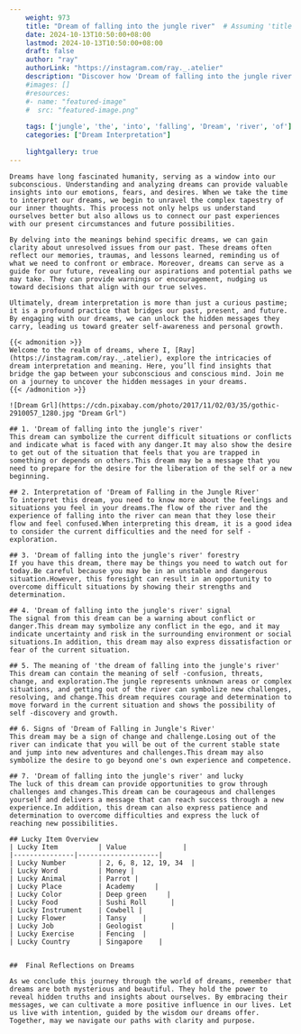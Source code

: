 ```yaml
---
    weight: 973
    title: "Dream of falling into the jungle river"  # Assuming 'title' column exists
    date: 2024-10-13T10:50:00+08:00
    lastmod: 2024-10-13T10:50:00+08:00
    draft: false
    author: "ray"
    authorLink: "https://instagram.com/ray._.atelier"
    description: "Discover how 'Dream of falling into the jungle river' can interpret your future and uncover its significant meanings in your life."
    #images: []
    #resources:
    #- name: "featured-image"
    #  src: "featured-image.png"
    
    tags: ['jungle', 'the', 'into', 'falling', 'Dream', 'river', 'of']
    categories: ["Dream Interpretation"]
    
    lightgallery: true
---
```

    
    Dreams have long fascinated humanity, serving as a window into our subconscious. Understanding and analyzing dreams can provide valuable insights into our emotions, fears, and desires. When we take the time to interpret our dreams, we begin to unravel the complex tapestry of our inner thoughts. This process not only helps us understand ourselves better but also allows us to connect our past experiences with our present circumstances and future possibilities.
    
    By delving into the meanings behind specific dreams, we can gain clarity about unresolved issues from our past. These dreams often reflect our memories, traumas, and lessons learned, reminding us of what we need to confront or embrace. Moreover, dreams can serve as a guide for our future, revealing our aspirations and potential paths we may take. They can provide warnings or encouragement, nudging us toward decisions that align with our true selves.
    
    Ultimately, dream interpretation is more than just a curious pastime; it is a profound practice that bridges our past, present, and future. By engaging with our dreams, we can unlock the hidden messages they carry, leading us toward greater self-awareness and personal growth.
    
    {{< admonition >}}
    Welcome to the realm of dreams, where I, [Ray](https://instagram.com/ray._.atelier), explore the intricacies of dream interpretation and meaning. Here, you’ll find insights that bridge the gap between your subconscious and conscious mind. Join me on a journey to uncover the hidden messages in your dreams.
    {{< /admonition >}}
    
    ![Dream Grl](https://cdn.pixabay.com/photo/2017/11/02/03/35/gothic-2910057_1280.jpg "Dream Grl")
    
    ## 1. 'Dream of falling into the jungle's river'
    This dream can symbolize the current difficult situations or conflicts and indicate what is faced with any danger.It may also show the desire to get out of the situation that feels that you are trapped in something or depends on others.This dream may be a message that you need to prepare for the desire for the liberation of the self or a new beginning.
    
    ## 2. Interpretation of 'Dream of Falling in the Jungle River'
    To interpret this dream, you need to know more about the feelings and situations you feel in your dreams.The flow of the river and the experience of falling into the river can mean that they lose their flow and feel confused.When interpreting this dream, it is a good idea to consider the current difficulties and the need for self -exploration.
    
    ## 3. 'Dream of falling into the jungle's river' forestry
    If you have this dream, there may be things you need to watch out for today.Be careful because you may be in an unstable and dangerous situation.However, this foresight can result in an opportunity to overcome difficult situations by showing their strengths and determination.
    
    ## 4. 'Dream of falling into the jungle's river' signal
    The signal from this dream can be a warning about conflict or danger.This dream may symbolize any conflict in the ego, and it may indicate uncertainty and risk in the surrounding environment or social situations.In addition, this dream may also express dissatisfaction or fear of the current situation.
    
    ## 5. The meaning of 'the dream of falling into the jungle's river'
    This dream can contain the meaning of self -confusion, threats, change, and exploration.The jungle represents unknown areas or complex situations, and getting out of the river can symbolize new challenges, resolving, and change.This dream requires courage and determination to move forward in the current situation and shows the possibility of self -discovery and growth.
    
    ## 6. Signs of 'Dream of Falling in Jungle's River'
    This dream may be a sign of change and challenge.Losing out of the river can indicate that you will be out of the current stable state and jump into new adventures and challenges.This dream may also symbolize the desire to go beyond one's own experience and competence.
    
    ## 7. 'Dream of falling into the jungle's river' and lucky
    The luck of this dream can provide opportunities to grow through challenges and changes.This dream can be courageous and challenges yourself and delivers a message that can reach success through a new experience.In addition, this dream can also express patience and determination to overcome difficulties and express the luck of reaching new possibilities.
    
    ## Lucky Item Overview
    | Lucky Item          | Value              |
    |---------------|--------------------|
    | Lucky Number        | 2, 6, 8, 12, 19, 34  |
    | Lucky Word          | Money |
    | Lucky Animal        | Parrot |
    | Lucky Place         | Academy     |
    | Lucky Color         | Deep green     |
    | Lucky Food          | Sushi Roll      |
    | Lucky Instrument    | Cowbell |
    | Lucky Flower        | Tansy    |
    | Lucky Job           | Geologist       |
    | Lucky Exercise      | Fencing  |
    | Lucky Country       | Singapore    |
    
    
    ##  Final Reflections on Dreams
    
    As we conclude this journey through the world of dreams, remember that dreams are both mysterious and beautiful. They hold the power to reveal hidden truths and insights about ourselves. By embracing their messages, we can cultivate a more positive influence in our lives. Let us live with intention, guided by the wisdom our dreams offer. Together, may we navigate our paths with clarity and purpose.
    